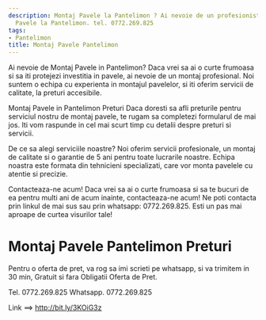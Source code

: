 ```yaml
---
description: Montaj Pavele la Pantelimon ? Ai nevoie de un profesionist in Montaj
  Pavele la Pantelimon. tel. 0772.269.825
tags:
- Pantelimon
title: Montaj Pavele Pantelimon
---
```



Ai nevoie de Montaj Pavele in Pantelimon? 
Daca vrei sa ai o curte frumoasa si sa iti protejezi investitia in pavele, ai nevoie de un montaj profesional. Noi suntem o echipa cu experienta in montajul pavelelor, si iti oferim servicii de calitate, la preturi accesibile.

Montaj Pavele in Pantelimon Preturi
Daca doresti sa afli preturile pentru serviciul nostru de montaj pavele, te rugam sa completezi formularul de mai jos. Iti vom raspunde in cel mai scurt timp cu detalii despre preturi si servicii. 

De ce sa alegi serviciile noastre?
Noi oferim servicii profesionale, un montaj de calitate si o garantie de 5 ani pentru toate lucrarile noastre. Echipa noastra este formata din tehnicieni specializati, care vor monta pavelele cu atentie si precizie.

Contacteaza-ne acum!
Daca vrei sa ai o curte frumoasa si sa te bucuri de ea pentru multi ani de acum inainte, contacteaza-ne acum! Ne poti contacta prin linkul de mai sus sau prin whatsapp: 0772.269.825. Esti un pas mai aproape de curtea visurilor tale!

# Montaj Pavele Pantelimon Preturi
Pentru o oferta de pret, va rog sa imi scrieti pe whatsapp, si va trimitem in 30 min, Gratuit si fara Obligatii Oferta de Pret.

Tel. 0772.269.825
Whatsapp. 0772.269.825

Link ==> http://bit.ly/3KOiG3z